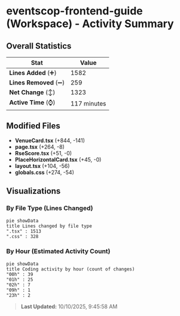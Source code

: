 # eventscop-frontend-guide (Workspace) - Activity Summary 

## Overall Statistics

| Stat                   | Value                                                             |
| ---------------------- | ----------------------------------------------------------------- |
| **Lines Added** (➕)   | 1582                                          |
| **Lines Removed** (➖) | 259                                        |
| **Net Change** (↕)    | 1323                |
| **Active Time** (⌚)   | 117 minutes |


## Modified Files
- **VenueCard.tsx** (+844, -141)
- **page.tsx** (+264, -8)
- **RseScore.tsx** (+51, -0)
- **PlaceHorizontalCard.tsx** (+45, -0)
- **layout.tsx** (+104, -56)
- **globals.css** (+274, -54)

## Visualizations

### By File Type (Lines Changed)

```mermaid
pie showData
title Lines changed by file type
".tsx" : 1513
".css" : 328
```

### By Hour (Estimated Activity Count)

```mermaid
pie showData
title Coding activity by hour (count of changes)
"00h" : 39
"01h" : 25
"02h" : 7
"09h" : 1
"23h" : 2
```


> **Last Updated:** 10/10/2025, 9:45:58 AM